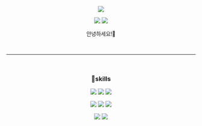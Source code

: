 <div align="center">

  <p>
    <img src="https://capsule-render.vercel.app/api?type=waving&color=6E2FC7&height=300&section=header&text=Hellowwww!%20&fontSize=80&fontAlignY=43&animation=fadeIn&fontColor=fff"/>
  </p>

  <p>
    <a href="https://2seung.tistory.com/" target="_blank"><img src="https://img.shields.io/badge/BLOG-DD0B78?style=flat-square&logo=GitHub%20Sponsors&logoColor=white"/></a>
    <a href="mailto:hsend0326@naver.com" target="_blank"><img src="https://img.shields.io/badge/MAIL-EA4335?style=flat-square&logo=Gmail&logoColor=white"/></a>
  </p>

  <p>
    안녕하세요!👋 <br>
  </p>

  <br>

  ___

  <br>

  ### 🔫skills
  <p>
    <img src="https://img.shields.io/badge/Node.js-339933?style=flat-square&logo=Node.js&logoColor=white"/>
    <img src="https://img.shields.io/badge/Java-007396?style=flat-square&logo=Java&logoColor=white"/>
    <img src="https://img.shields.io/badge/Spring-6DB33F?style=flat-square&logo=Spring&logoColor=white"/>
  </p>

  <p>
    <img src="https://img.shields.io/badge/JavaScript-F7DF1E?style=flat-square&logo=JavaScript&logoColor=white"/>
    <img src="https://img.shields.io/badge/HTML-E34F26?style=flat-square&logo=HTML&logoColor=white"/>
    <img src="https://img.shields.io/badge/CSS-1572B6?style=flat-square&logo=CSS&logoColor=white"/>
  </p>

  <p>
    <img src="https://img.shields.io/badge/MariaDB-003545?style=flat-square&logo=MariaDB&logoColor=white"/>
    <img src="https://img.shields.io/badge/MySQL-4479A1?style=flat-square&logo=MySQL&logoColor=white"/>
  </p>

</div>
